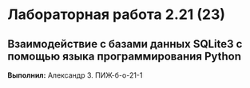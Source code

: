 # Лабораторная работа 2.21 (23)
## Взаимодействие с базами данных SQLite3 с помощью языка программирования Python

**Выполнил:** Александр З. ПИЖ-б-о-21-1